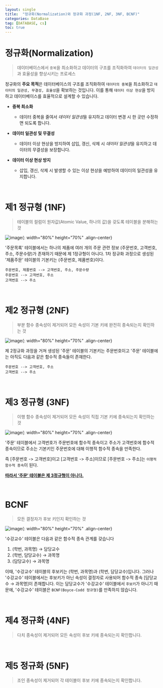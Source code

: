 ```yaml
---
layout: single
title:  "정규화(Normalization)와 정규화 과정(1NF, 2NF, 3NF, BCNF)"
categories: DataBase
tag: [DATABASE, cs]
toc: true
---
```



# 정규화(Normalization)

> 데이터베이스에서 `중복`을 최소화하고 데이터의 구조를 조직화하여 `데이터의 일관성`과 효율성을 향상시키는 프로세스

정규화의 **주요 목적**은 데이터베이스의 구조를 조직화하여 `데이터의 중복`을 최소화하고 `데이터의 일관성, 무결성, 효율성`을 확보하는 것입니다. 이를 통해 `데이터 이상 현상`을 방지하고 데이터베이스를 효율적으로 설계할 수 있습니다.

- **중복 최소화**

    -  데이터 중복을 줄여서 *데이터 일관성*을 유지하고 데이터 변경 시 한 곳만 수정하면 되도록 합니다.

- **데이터 일관성 및 무결성**

    -  데이터 이상 현상을 방지하여 삽입, 갱신, 삭제 시 *데이터 일관성*을 유지하고 데이터의 무결성을 보장합니다.

- **데이터 이상 현상 방지**

    -  삽입, 갱신, 삭제 시 발생할 수 있는 이상 현상을 예방하여 데이터의 일관성을 유지합니다.

<br>

# 제1 정규형 (1NF)

> 테이블의 컬럼이 원자값(Atomic Value, 하나의 값)을 갖도록 테이블을 분해하는 것

![image](https://github.com/mgskko/Project_Yonseirail/assets/100071667/92b04839-d222-4bdc-a68d-5fcbc37a1bf6){: width="80%" height="70%" .align-center}


'주문목록' 테이블에서는 하나의 제품에 여러 개의 주문 관련 정보 (주문번호, 고객번호, 주소, 주문수량)가 존재하기 때문에 제 1정규형이 아니다. 1차 정규화 과정으로 생성된 '제품주문' 테이블의 기본키는 (주문번호, 제품번호)이다.

```
주문번호, 제품번호 --> 고객번호, 주소, 주문수량
주문번호 --> 고객번호, 주소
고객번호 --> 주소 
```

<br>

# 제2 정규형 (2NF)


> 부분 함수 종속성이 제거되어 모든 속성이 기본 키에 완전히 종속되는지 확인하는 것


![image](https://github.com/mgskko/Project_Yonseirail/assets/100071667/2002f540-815f-48c9-b034-553e21104826){: width="80%" height="70%" .align-center}


제 2정규화 과정을 거쳐 생성된 '주문' 테이블의 기본키는 주문번호이고 '주문' 테이블에는 아직도 다음과 같은 함수적 종속들이 존재한다.


```
주문번호 --> 고객번호, 주소
고객번호 --> 주소 
```

<br>

# 제3 정규형 (3NF)


> 이행 함수 종속성이 제거되어 모든 속성이 직접 기본 키에 종속되는지 확인하는 것


![image](https://github.com/mgskko/Project_Yonseirail/assets/100071667/f95ec49d-5c60-4f0b-bf83-7d14b037a46a){: width="80%" height="70%" .align-center}


'주문' 테이블에서 고객번호가 주문번호에 함수적 종속이고 주소가 고객번호에 함수적 종속이므로 주소는 기본키인 주문번호에 대해 이행적 함수적 종속을 만족한다.

즉 [주문번호 -> 고객번호]이고 [고객번호 -> 주소]이므로 [주문번호 -> 주소]는 `이행적 함수적 종속`이 된다.


**<u>따라서 ‘주문’ 테이블은 제 3정규형이 아니다.</u>**

<br>

# BCNF


> 모든 결정자가 후보 키인지 확인하는 것

![image](https://github.com/mgskko/Project_Yonseirail/assets/100071667/2e31fd5a-c1e3-4cd2-b232-ce6c7989ac42){: width="80%" height="70%" .align-center}


'수강교수' 테이블은 다음과 같은 함수적 종속 관계를 갖습니다

1. (학번, 과목명) → 담당교수
2. (학번, 담당교수) → 과목명
3. (담당교수) → 과목명


이때, '수강교수' 테이블의 후보키는 (학번, 과목명)과 (학번, 담당교수)입니다. 그러나 '수강교수' 테이블에서는 후보키가 아닌 속성이 결정자로 사용되어 함수적 종속 [담당교수 → 과목명]이 존재합니다. 이는 담당교수가 '수강교수' 테이블에서 `후보키`가 아니기 때문에, '수강교수' 테이블은 `BCNF(Boyce-Codd 정규형)`를 만족하지 않습니다.

<br>

# 제4 정규화 (4NF)

> 다치 종속성이 제거되어 모든 속성이 후보 키에 종속되는지 확인합니다.

<br>

# 제5 정규화 (5NF)

> 조인 종속성이 제거되어 각 테이블이 후보 키에 종속되는지 확인합니다.